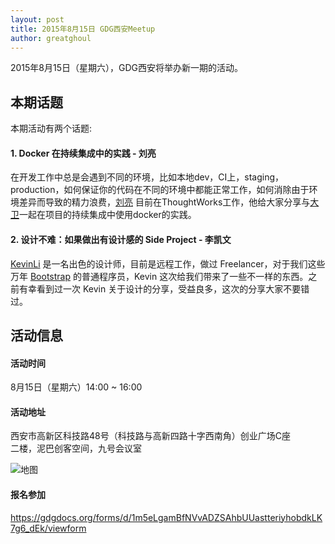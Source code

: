 ```yaml
---
layout: post
title: 2015年8月15日 GDG西安Meetup
author: greatghoul
---
```


2015年8月15日（星期六），GDG西安将举办新一期的活动。

## 本期话题

本期活动有两个话题:

#### 1. Docker 在持续集成中的实践 - 刘亮

在开发工作中总是会遇到不同的环境，比如本地dev，CI上，staging，production，如何保证你的代码在不同的环境中都能正常工作，如何消除由于环境差异而导致的精力浪费，[刘亮](http://liul85.github.io/) 目前在ThoughtWorks工作，他给大家分享与[大卫](http://davidx.me/)一起在项目的持续集成中使用docker的实践。

#### 2. 设计不难：如果做出有设计感的 Side Project - 李凯文

[KevinLi] 是一名出色的设计师，目前是远程工作，做过 Freelancer，对于我们这些万年 [Bootstrap] 的普通程序员，Kevin 这次给我们带来了一些不一样的东西。之前有幸看到过一次 Kevin 关于设计的分享，受益良多，这次的分享大家不要错过。

## 活动信息

#### 活动时间

8月15日（星期六）14:00 ~ 16:00

#### 活动地址

西安市高新区科技路48号（科技路与高新四路十字西南角）创业广场C座  
二楼，泥巴创客空间，九号会议室

![地图](http://greatghoul.b0.upaiyun.com/1508/dUDopnFKUkQBQ.png)

#### 报名参加

<https://gdgdocs.org/forms/d/1m5eLgamBfNVvADZSAhbUUastteriyhobdkLK7g6_dEk/viewform>

[KevinLi]: http://likaiwen.cn/about.md
[Bootstrap]: http://www.bootcss.com/